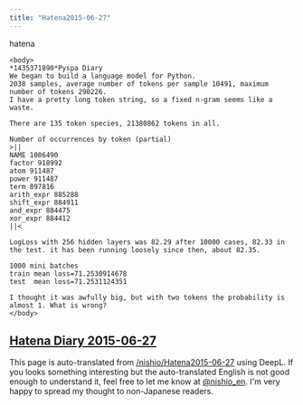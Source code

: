 ```yaml
---
title: "Hatena2015-06-27"
---
```


hatena

```
<body>
*1435371890*Pyspa Diary
We began to build a language model for Python.
2038 samples, average number of tokens per sample 10491, maximum number of tokens 290226.
I have a pretty long token string, so a fixed n-gram seems like a waste.

There are 135 token species, 21380862 tokens in all.

Number of occurrences by token (partial)
>||
NAME 1086490
factor 918992
atom 911487
power 911487
term 897816
arith_expr 885288
shift_expr 884911
and_expr 884475
xor_expr 884412
||<

LogLoss with 256 hidden layers was 82.29 after 10000 cases, 82.33 in the test. it has been running loosely since then, about 82.35.

1000 mini batches
train mean loss=71.2530914678
test  mean loss=71.2531124351

I thought it was awfully big, but with two tokens the probability is almost 1. What is wrong?
</body>
```


[Hatena Diary 2015-06-27](https://nishiohirokazu.hatenadiary.org/archive/2015/06/27)
---
This page is auto-translated from [/nishio/Hatena2015-06-27](https://scrapbox.io/nishio/Hatena2015-06-27) using DeepL. If you looks something interesting but the auto-translated English is not good enough to understand it, feel free to let me know at [@nishio_en](https://twitter.com/nishio_en). I'm very happy to spread my thought to non-Japanese readers.